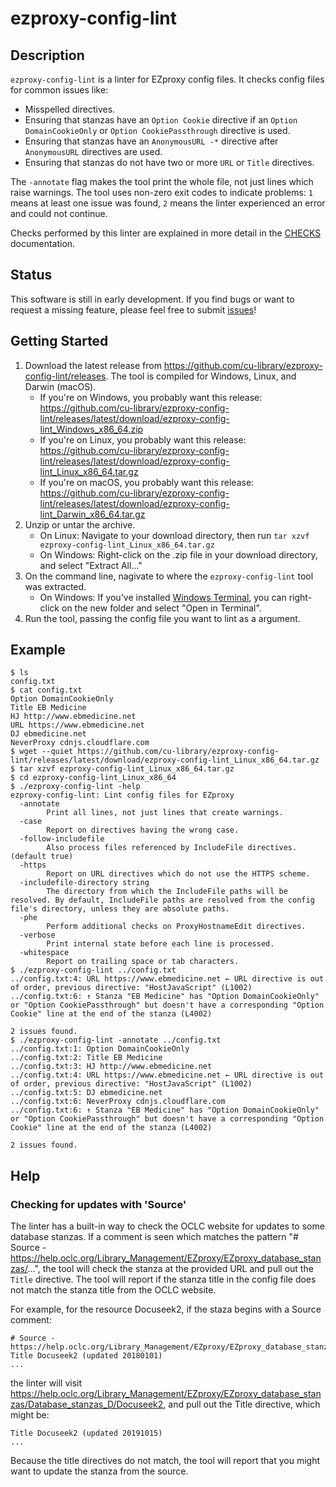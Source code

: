 # ezproxy-config-lint

## Description

`ezproxy-config-lint` is a linter for EZproxy config files. It checks config files for common issues like:

- Misspelled directives.
- Ensuring that stanzas have an `Option Cookie` directive if an `Option DomainCookieOnly` or `Option CookiePassthrough` directive is used.
- Ensuring that stanzas have an `AnonymousURL -*` directive after `AnonymousURL` directives are used.
- Ensuring that stanzas do not have two or more `URL` or `Title` directives.

The `-annotate` flag makes the tool print the whole file, not just lines which raise warnings. 
The tool uses non-zero exit codes to indicate problems: `1` means at least one issue was found, `2` means the linter experienced an error and could not continue.

Checks performed by this linter are explained in more detail in the [CHECKS](CHECKS.md) documentation.

## Status

This software is still in early development. If you find bugs or want to request a missing feature, please feel free to submit [issues](https://github.com/cu-library/ezproxy-config-lint/issues)!

## Getting Started

1. Download the latest release from https://github.com/cu-library/ezproxy-config-lint/releases. The tool is compiled for Windows, Linux, and Darwin (macOS).
    - If you're on Windows, you probably want this release: https://github.com/cu-library/ezproxy-config-lint/releases/latest/download/ezproxy-config-lint_Windows_x86_64.zip 
    - If you're on Linux, you probably want this release: https://github.com/cu-library/ezproxy-config-lint/releases/latest/download/ezproxy-config-lint_Linux_x86_64.tar.gz
    - If you're on macOS, you probably want this release: https://github.com/cu-library/ezproxy-config-lint/releases/latest/download/ezproxy-config-lint_Darwin_x86_64.tar.gz
2. Unzip or untar the archive.
    - On Linux: Navigate to your download directory, then run `tar xzvf ezproxy-config-lint_Linux_x86_64.tar.gz`
    - On Windows: Right-click on the .zip file in your download directory, and select "Extract All..."
3. On the command line, nagivate to where the `ezproxy-config-lint` tool was extracted.
    - On Windows: If you've installed [Windows Terminal](https://aka.ms/terminal), you can right-click on the new folder and select "Open in Terminal".
4. Run the tool, passing the config file you want to lint as a argument.

## Example

```
$ ls
config.txt
$ cat config.txt
Option DomainCookieOnly
Title EB Medicine
HJ http://www.ebmedicine.net
URL https://www.ebmedicine.net
DJ ebmedicine.net
NeverProxy cdnjs.cloudflare.com
$ wget --quiet https://github.com/cu-library/ezproxy-config-lint/releases/latest/download/ezproxy-config-lint_Linux_x86_64.tar.gz
$ tar xzvf ezproxy-config-lint_Linux_x86_64.tar.gz
$ cd ezproxy-config-lint_Linux_x86_64
$ ./ezproxy-config-lint -help
ezproxy-config-lint: Lint config files for EZproxy
  -annotate
        Print all lines, not just lines that create warnings.
  -case
        Report on directives having the wrong case.
  -follow-includefile
        Also process files referenced by IncludeFile directives. (default true)
  -https
        Report on URL directives which do not use the HTTPS scheme.
  -includefile-directory string
        The directory from which the IncludeFile paths will be resolved. By default, IncludeFile paths are resolved from the config file's directory, unless they are absolute paths.
  -phe
        Perform additional checks on ProxyHostnameEdit directives.
  -verbose
        Print internal state before each line is processed.
  -whitespace
        Report on trailing space or tab characters.
$ ./ezproxy-config-lint ../config.txt
../config.txt:4: URL https://www.ebmedicine.net ← URL directive is out of order, previous directive: "HostJavaScript" (L1002)
../config.txt:6: ↑ Stanza "EB Medicine" has "Option DomainCookieOnly" or "Option CookiePassthrough" but doesn't have a corresponding "Option Cookie" line at the end of the stanza (L4002)

2 issues found.
$ ./ezproxy-config-lint -annotate ../config.txt
../config.txt:1: Option DomainCookieOnly
../config.txt:2: Title EB Medicine
../config.txt:3: HJ http://www.ebmedicine.net
../config.txt:4: URL https://www.ebmedicine.net ← URL directive is out of order, previous directive: "HostJavaScript" (L1002)
../config.txt:5: DJ ebmedicine.net
../config.txt:6: NeverProxy cdnjs.cloudflare.com
../config.txt:6: ↑ Stanza "EB Medicine" has "Option DomainCookieOnly" or "Option CookiePassthrough" but doesn't have a corresponding "Option Cookie" line at the end of the stanza (L4002)

2 issues found.
```

## Help

### Checking for updates with 'Source'

The linter has a built-in way to check the OCLC website for updates to some database stanzas. If a comment is seen which matches the pattern "# Source - https://help.oclc.org/Library_Management/EZproxy/EZproxy_database_stanzas/...", the tool will check the stanza at the provided URL and pull out the `Title` directive. The tool will report if the stanza title in the config file does not match the stanza title from the OCLC website.

For example, for the resource Docuseek2, if the staza begins with a Source comment:

```
# Source - https://help.oclc.org/Library_Management/EZproxy/EZproxy_database_stanzas/Database_stanzas_D/Docuseek2
Title Docuseek2 (updated 20180101)
...
```
the linter will visit https://help.oclc.org/Library_Management/EZproxy/EZproxy_database_stanzas/Database_stanzas_D/Docuseek2, and pull out the Title directive, which might be:

```
Title Docuseek2 (updated 20191015)
...
```

Because the title directives do not match, the tool will report that you might want to update the stanza from the source.

